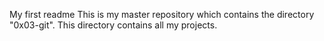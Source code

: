 My first readme
This is my master repository which contains the directory "0x03-git". 
This directory contains all my projects.
